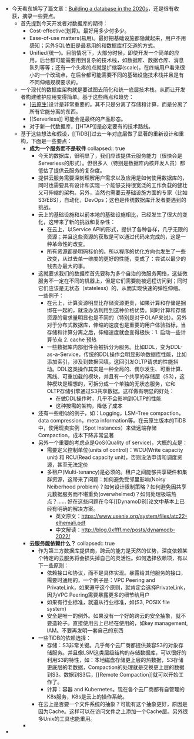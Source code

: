 - 今天看东旭写了篇文章：[Building a database in the 2020s](http://_.0xffff.me/build-database-in-2020s.html)，还是很有收获，摘录一些要点。
	- 首先提到今天开发者对数据库的期待：
		- Cost-effective(划算)。最好用多少付多少。
		- Ease-of-use matters(易用)。最好把基础设施都隐藏起来，用户不用感知；另外SQL依旧是最易用的和数据库打交道的方式。
		- Unified(统一)。目前情况下，大部分时候，即使开发一个简单的应用，后台都可能需要用到复杂的技术栈，如数据库、数据仓库、消息队列等等；还有一个头疼的点就是扩缩容(scale)，在终端用户看来很小的一个改动点，在后台都可能需要不同的基础设施技术栈并且是有不同伸缩规模要求的。
	- 一个现代的数据库架构就是要试图去简化和统一底层技术栈，从而让开发者构建维护应用变得简单。基于这些痛点和趋势：
		- [[云原生]](Cloud-native)设计是非常重要的。其不只是分离了存储和计算，而是分离了所有它能分离的东西。
		- [[Serverless]] 可能会是最终的产品形态。
		- 对于新一代数据库，[[HTAP]]是必定要有的技术路线。
	- 基于这些想法和假设，[[TiDB]]过去一年对底层做了显著的重新设计和重构，下面是一些要点：
		- **成为一个服务而不是软件**
		  collapsed:: true
			- 今天的数据库，很明显了，我们应该提供云服务能力（很快会是Serverless的形式）。但很多人（特别是数据库内核开发人员）都低估了提供云服务的复杂度。
			- 提供云服务需要深刻理解用户需求以及应用是如何使用数据库的，同时也需要具有设计和实现一个能够支持很宽泛的工作负载的健壮又可伸缩的架构。另外，当然也需要云基础设施方面的专家（比如S3/EBS），自动化，DevOps；这也是传统数据库开发者要遇到的挑战。
			- 云上的基础设施和以前本地的基础设施相比，已经发生了很大的变化，这带来了新的挑战和复杂性：
				- 在云上，以Service API的形式，提供了各种各样，几乎无限的资源；并且这些资源的获取是可以通过代码来完成的，这是一种革命性的改变。
				- 所有资源都是明码标价的。所以程序的优化方向也发生了一些改变，从过去单一维度的更好的性能，变成了：尝试以最少的钱去办最大的事。
			- 这就要求我们的数据库首先要称为多个自治的微服务网络，这些微服务不一定在不同的机器上，但是它们需要能被远程访问到；同时它们应该是无状态（stateless）的，从而实现快速的弹性伸缩。一些例子：
				- 在云上，计算资源明显比存储资源更贵，如果计算和存储是捆绑在一起的，就没办法利用到这种价格优势。同时计算和存储资源的需求量明显也是不同的（特别是对于OLAP来说）。另外对于分布式数据库，伸缩的速度也是重要的用户体验指标，当存储和计算分离之后，伸缩速度就会变得极快：1. 启动一些计算节点 2. cache 预热
				- 一些数据库内部组件会被拆分为服务。比如DDL，变为DDL-as-a-Service，传统的DDL操作会明显影响数据库性能，比如添加索引，涉及到数据回填，这回引发OLTP请求的性能抖动。DDL这类操作其实是一种全局的、偶尔发生、可重计算、离线、可重加载的模块，并且有一个共享的存储层（S3），这种模块是理想的，可拆分成一个单独的无状态服务，它和OLTP存储引擎通过S3共享数据。这样做有明显的好处：
					- 在做DDL操作时，几乎不会影响到OLTP的性能
					- 这种按需的架构，降低了成本
			- 还有一些相似的例子，如：Logging，LSM-Tree compaction，data compression，meta information等。在云原生版本的TiDB中，使用现卖实例（Spot Instances）来做远端存储Compaction，成本下降非常显著
			- 另外一个重要的考虑点是QoS(Quality of service)，大概的点是：
				- 需要定义控制单位(units of control)：WCU(Write capacity unit) 和 RCU(Read capacity unit)，否则没法申请和调度资源，甚至无法定价
				- 多租户(Multi-tenancy)是必须的。租户之间能够共享硬件和集群资源，这带来了问题：如何避免受邻里影响(Noisy Neiberhood problem)？如何设计限制策略？如何避免因共享元数据服务而不堪重负(overwhelmed)？如何处理极端热点？...... 好在这些问题在今年[[DynamoDB]]论文中基本上已经有明确的解决方案。
					- 英文原文：https://www.usenix.org/system/files/atc22-elhemali.pdf
					- 中文解读：http://blog.0xffff.me/posts/dynamodb-2022/
		- **云服务能依赖什么？**
		  collapsed:: true
			- 作为第三方数据库提供商，跨云的能力是天然的优势，深度依赖某个特定的云服务将会损失掉自己的灵活性。如何选择依赖项，有以下一些原则：
				- 依赖接口和协议，而不是具体实现。暴露给其他服务的接口，需要时通用的，一个例子是：VPC Peering and PrivateLink，如果遵守这个原则，就肯定会选择PrivateLink，因为VPC Peering需要暴露更多的细节给用户
				- 如果有行业标准，就遵从行业标准，如(S3, POSIX file system)
				- 安全是唯一的例外。如果没有一个好的跨云的安全抽象，就不要造轮子。直接使用云上已经在使用的，如key management, IAM。不要再发明一套自己的东西
			- 一些TiDB的依赖选择：
				- 存储：S3非常关键。几乎每个云厂商都提供兼容S3的对象存储服务。并且像LSM这类层级结构的存储数据库，可以很好的利用S3的特性，如：本地磁盘存储更上层的热数据，S3存储更底层的老数据，Compaction的处理就是交换更上层的数据到S3。数据到S3后，[[Remote Compaction]]就可以开始工作了。
				- 计算：容器 and Kubernetes。现在各个云厂商都有自管理的K8s服务，K8s是云上的操作系统。
			- 在云上是否要一个文件系统的抽象？可能有这个抽象更好，原因是因为Cache。这样可以在访问文件之上添加一个Cache层。另外很多Unix的工具也能重用。
		-
-